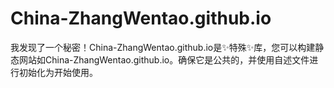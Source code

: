 # China-ZhangWentao.github.io
我发现了一个秘密！China-ZhangWentao.github.io是✨特殊✨库，您可以构建静态网站如China-ZhangWentao.github.io。确保它是公共的，并使用自述文件进行初始化为开始使用。
